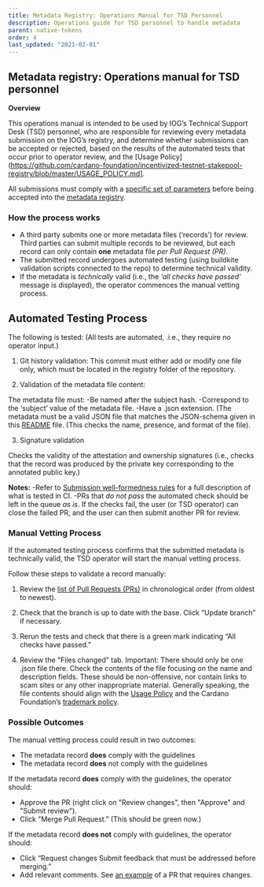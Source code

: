 ```yaml
---
title: Metadata Registry: Operations Manual for TSD Personnel
description: Operations guide for TSD personnel to handle metadata
parent: native-tokens
order: 4
last_updated: "2021-02-01"
---
```


## Metadata registry: Operations manual for TSD personnel

**Overview** 

This operations manual is intended to be used by IOG’s Technical Support Desk (TSD) personnel, who are responsible for reviewing every metadata submission on the IOG’s registry, and determine whether submissions can be accepted or rejected, based on the results of the automated tests that occur prior to operator review, and the [Usage Policy](https://github.com/cardano-foundation/incentivized-testnet-stakepool-registry/blob/master/USAGE_POLICY.md].

All submissions must comply with a [specific set of parameters](https://github.com/cardano-foundation/goguen-metadata-registry#submission-well-formednessrules) before being accepted into the [metadata registry](https://github.com/cardano-foundation/goguen-metadata-registry).

### How the process works

- A third party submits one or more metadata files (‘records’) for review. Third parties can submit multiple records to be reviewed, but each record can only contain **one** metadata file *per Pull Request (PR)*.
- The submitted record undergoes automated testing (using buildkite validation scripts connected to the repo) to determine technical validity.
- If the metadata is *technically* valid (i.e., the *‘all checks have passed’* message is displayed), the operator commences the manual vetting process.


## Automated Testing Process

The following is tested: (All tests are automated, .i.e., they require no operator input.)

1. Git history validation:
This commit must either add or modify one file only, which must be located in the registry folder of the repository. 

2. Validation of the metadata file content:

The metadata file must:
-Be named after the subject hash.
-Correspond to the ‘subject’ value of the metadata file.
-Have a .json extension. (The metadata must be a valid JSON file that matches the JSON-schema given in this [README](https://github.com/cardano-foundation/goguen-metadata-registry) file. (This checks the name, presence, and format of the file).

3. Signature validation

Checks the validity of the attestation and ownership signatures (i.e., checks that the record was produced by the private key corresponding to the annotated public key.)

**Notes:**
-Refer to [Submission well-formedness rules](https://github.com/cardano-foundation/goguen-metadata-registry#submission-well-formedness-rules) for a full description of what is tested in CI.
-PRs that *do not pass* the automated check should be left in the queue *as is*. If the checks fail, the user (or TSD operator) can close the failed PR, and the user can then submit another PR for review.


### Manual Vetting Process

If the automated testing process confirms that the submitted metadata is technically valid, the TSD operator will start the manual vetting process.

Follow these steps to validate a record manually:

1. Review the [list of Pull Requests (PRs)](https://github.com/cardano-foundation/goguen-metadata-registry/pulls) in chronological order (from oldest to newest).

2. Check that the branch is up to date with the base. Click “Update branch” if necessary.

3. Rerun the tests and check that there is a green mark indicating “All checks have passed.”

4. Review the "Files changed" tab. Important: There should only be one .json file there. Check the contents of the file focusing on the name and description fields. These should be non-offensive, nor contain links to scam sites or any other inappropriate material. Generally speaking, the file contents should align with the [Usage Policy](https://github.com/cardano-foundation/incentivized-testnet-stakepool-registry/blob/master/USAGE_POLICY.md) and the Cardano Foundation’s [trademark policy](https://cardanofoundation.org/en/trademark-policy/).

### Possible Outcomes

The manual vetting process could result in two outcomes:

- The metadata record **does** comply with the guidelines
- The metadata record **does** not comply with the guidelines

If the metadata record **does** comply with the guidelines, the operator should:

- Approve the PR (right click on "Review changes", then "Approve" and "Submit review").
- Click "Merge Pull Request.” (This should be green now.)

	
If the metadata record **does not** comply with guidelines, the operator should:

- Click “Request changes Submit feedback that must be addressed before merging.”
- Add relevant comments. See [an example](https://github.com/cardano-foundation/incentivized-testnet-stakepool-registry/pull/81) of a PR that requires changes.
